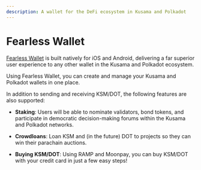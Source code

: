 ```yaml
---
description: A wallet for the DeFi ecosystem in Kusama and Polkadot
---
```


# Fearless Wallet

[Fearless Wallet](https://fearlesswallet.io) is built natively for iOS and Android, delivering a far superior user experience to any other wallet in the Kusama and Polkadot ecosystem.

Using Fearless Wallet, you can create and manage your Kusama and Polkadot wallets in one place.

In addition to sending and receiving KSM/DOT, the following features are also supported:

- **Staking**: Users will be able to nominate validators, bond tokens, and participate in democratic decision-making forums within the Kusama and Polkadot networks.

- **Crowdloans**: Loan KSM and (in the future) DOT to projects so they can win their parachain auctions.

- **Buying KSM/DOT**: Using RAMP and Moonpay, you can buy KSM/DOT with your credit card in just a few easy steps!
